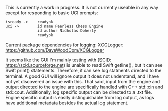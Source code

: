This is currently a work in progress. It is not currently useable in any way except for responding to basic UCI prompts:


    
    isready ->    readyok
    uci ->        id name Peerless Chess Engine
                  id author Nicholas Doherty
                  readyok

Current package dependencies for logging: 
XCGLogger: https://github.com/DaveWoodCom/XCGLogger

It seems like the GUI I'm mainly testing with (SCID: https://scid.sourceforge.net) is unable to read Swift getline(), but it can see Swift print() statements. Therefore, it can see log statments directed to the terminal. A good GUI will ignore output it does not understand, and I have not yet discovered an issue with this. 
That said, input from the engine and output directed to the engine are specifically handled with C++ std::cin and std::cout. Additionally, log specific output can be directed to a .txt file. 
Engine specific output is easily distinguishable from log output, as logs have additional metadata besides the actual log statement.
